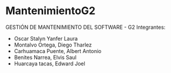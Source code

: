 # MantenimientoG2
GESTIÓN DE MANTENIMIENTO DEL SOFTWARE - G2
Integrantes:
- Oscar Stalyn Yanfer Laura
- Montalvo Ortega, Diego Tharlez
- Carhuamaca Puente, Albert Antonio
- Benites Narrea, Elvis Saul
- Huarcaya tacas, Edward Joel  
